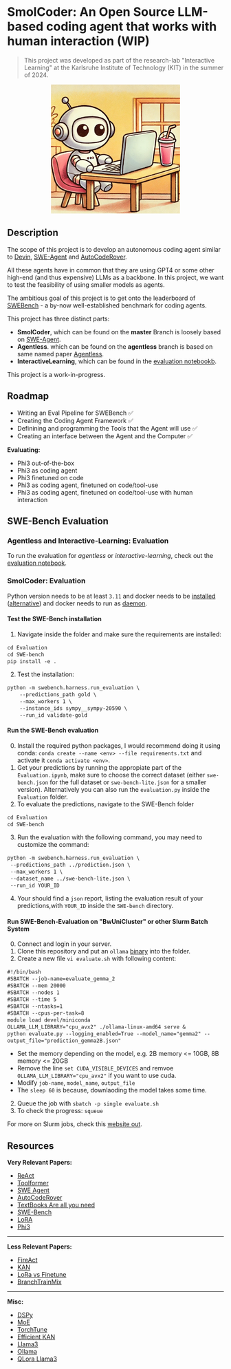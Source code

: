 # SmolCoder: An Open Source LLM-based coding agent that works with human interaction (WIP)
 
 > This project was developed as part of the research-lab "Interactive Learning" at the Karlsruhe Institute of Technology (KIT) in the summer of 2024.
<p align="center">
<img src="https://github.com/theonetruekn/interactive-learning/blob/master/smolcoder.webp?raw=true" width=300 height =300/>
</p>

## Description

The scope of this project is to develop an autonomous coding agent similar to [Devin](https://www.cognition.ai/blog/introducing-devin), [SWE-Agent](https://swe-agent.com/) and [AutoCodeRover](https://github.com/nus-apr/auto-code-rover).

All these agents have in common that they are using GPT4 or some other high-end (and thus expensive) LLMs as a backbone. In this project, we want to test the feasibility of using smaller models as agents.

The ambitious goal of this project is to get onto the leaderboard of [SWEBench](https://www.swebench.com/) - a by-now well-established benchmark for coding agents.

This project has three distinct parts:
- **SmolCoder**, which can be found on the **master** Branch is loosely based on [SWE-Agent](https://swe-agent.com/).
- **Agentless**. which can be found on the **agentless** branch is based on same named paper [Agentless](https://arxiv.org/abs/2407.01489).
- **InteractiveLearning**, which can be found in the [evaluation notebookb](Evaluation.ipynb).

This project is a work-in-progress.

## Roadmap
- Writing an Eval Pipeline for SWEBench ✅
- Creating the Coding Agent Framework ✅
- Definining and programming the Tools that the Agent will use ✅
- Creating an interface between the Agent and the Computer ✅

**Evaluating:**
 - Phi3 out-of-the-box
 - Phi3 as coding agent
 - Phi3 finetuned on code
 - Phi3 as coding agent, finetuned on code/tool-use
 - Phi3 as coding agent, finetuned on code/tool-use with human interaction

## SWE-Bench Evaluation

### Agentless and Interactive-Learning: Evaluation

To run the evaluation for *agentless* or *interactive-learning*, check out the [evaluation notebook](Evaluation.ipynb).

### SmolCoder: Evaluation

Python version needs to be at least `3.11` and docker needs to be [installed](https://docs.docker.com/engine/install/) ([alternative](https://get.docker.com/)) and docker needs to run as [daemon](https://www.geeksforgeeks.org/how-to-install-and-configure-docker-on-arch-based-linux-distributionsmanjaro/).

#### Test the SWE-Bench installation

1. Navigate inside the folder and make sure the requirements are installed:
```
cd Evaluation
cd SWE-bench
pip install -e .
```

2. Test the installation:
```
python -m swebench.harness.run_evaluation \
    --predictions_path gold \
    --max_workers 1 \
    --instance_ids sympy__sympy-20590 \
    --run_id validate-gold
```


#### Run the SWE-Bench evaluation

0. Install the required python packages, I would recommend doing it using conda: `conda create --name <env> --file requirements.txt` and activate it `conda activate <env>`.
1. Get your predictions by running the appropiate part of the `Evaluation.ipynb`, make sure to choose the correct dataset (either `swe-bench.json` for the full dataset or `swe-bench-lite.json` for a smaller version).
Alternatively you can also run the `evaluation.py` inside the `Evaluation` folder.
2. To evaluate the predictions, navigate to the SWE-Bench folder
```
cd Evaluation
cd SWE-bench
```
3. Run the evaluation with the following command, you may need to customize the command:
```
python -m swebench.harness.run_evaluation \
 --predictions_path ../prediction.json \
 --max_workers 1 \
 --dataset_name ../swe-bench-lite.json \
 --run_id YOUR_ID
```
4. Your should find a `json` report, listing the evaluation result of your predictions,with `YOUR_ID` inside the `SWE-bench` directory.

#### Run SWE-Bench-Evaluation on "BwUniCluster" or other Slurm Batch System

0. Connect and login in your server.
1. Clone this repository and put an `ollama` [binary](https://github.com/ollama/ollama/releases) into the folder.
2. Create a new file `vi evaluate.sh` with following content:  
```
#!/bin/bash
#SBATCH --job-name=evaluate_gemma_2
#SBATCH --mem 20000
#SBATCH --nodes 1
#SBATCH --time 5
#SBATCH --ntasks=1
#SBATCH --cpus-per-task=8
module load devel/miniconda
OLLAMA_LLM_LIBRARY="cpu_avx2" ./ollama-linux-amd64 serve &
python evaluate.py --logging_enabled=True --model_name="gemma2" --output_file="prediction_gemma2B.json"
```
- Set the memory depending on the model, e.g. 2B memory <= 10GB, 8B memory <= 20GB  
- Remove the line `set CUDA_VISIBLE_DEVICES` and remvoe `OLLAMA_LLM_LIBRARY="cpu_avx2"` if you want to use cuda.  
- Modify `job-name`, `model_name`, `output_file`
- The `sleep 60` is because, downlaoding the model takes some time.
2. Queue the job with `sbatch -p single evaluate.sh`  
3. To check the progress: `squeue`  

For more on Slurm jobs, check this [website out](https://help.jasmin.ac.uk/docs/batch-computing/how-to-monitor-slurm-jobs/). 

## Resources

**Very Relevant Papers:**
- [ReAct](https://arxiv.org/abs/2210.03629)
- [Toolformer](https://arxiv.org/abs/2302.04761)
- [SWE Agent](https://swe-agent.com/paper.pdf)
- [AutoCodeRover](https://arxiv.org/abs/2404.05427)
- [TextBooks Are all you need](https://arxiv.org/abs/2306.11644)
- [SWE-Bench](https://arxiv.org/abs/2310.06770)
- [LoRA](https://arxiv.org/abs/2106.09685)
- [Phi3](https://arxiv.org/abs/2404.14219)
___
**Less Relevant Papers:**
- [FireAct](https://arxiv.org/abs/2310.05915)
- [KAN](https://arxiv.org/abs/2404.19756)
- [LoRa vs Finetune](https://arxiv.org/abs/2405.09673)
- [BranchTrainMix](https://arxiv.org/abs/2403.07816)
___
**Misc:**
- [DSPy](https://github.com/stanfordnlp/dspy)
- [MoE](https://huggingface.co/blog/moe)
- [TorchTune](https://github.com/pytorch/torchtune)
- [Efficient KAN](https://github.com/Blealtan/efficient-kan/tree/master)
- [Llama3](https://llama.meta.com/llama3/)
- [Ollama](https://ollama.com/)
- [QLora Llama3](https://www.philschmid.de/fsdp-qlora-llama3)
